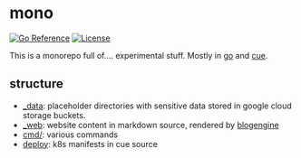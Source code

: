 # mono

[![Go Reference][pkgsitebadge]][pkgsite]
[![License][licensebadge]](LICENSE)

[licensebadge]: https://img.shields.io/github/license/seankhliao/mono.svg?style=flat-square
[pkgsitebadge]: https://pkg.go.dev/badge/go.seankhliao.com/mono.svg
[pkgsite]: https://pkg.go.dev/go.seankhliao.com/mono

This is a monorepo full of.... experimental stuff.
Mostly in [go] and [cue].

## structure

- [_data](./_data/): placeholder directories with sensitive data stored in google cloud storage buckets.
- [_web](./_web/): website content in markdown source, rendered by [blogengine](./cmd//blogengine)
- [cmd/](./cmd/): various commands
- [deploy](./deploy/): k8s manifests in cue source

[go]: https://go.dev/
[cue]: https://cuelang.org/
